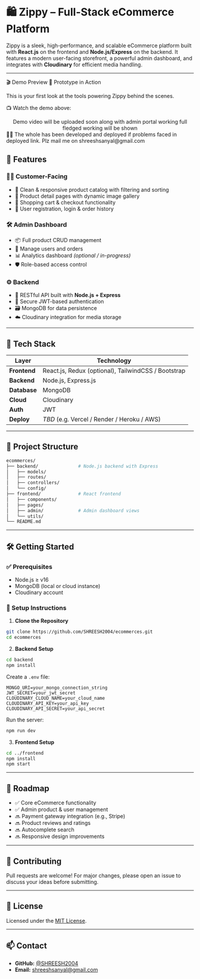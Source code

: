 
# 🛍️ **Zippy – Full-Stack eCommerce Platform**

Zippy is a sleek, high-performance, and scalable eCommerce platform built with **React.js** on the frontend and **Node.js/Express** on the backend. It features a modern user-facing storefront, a powerful admin dashboard, and integrates with **Cloudinary** for efficient media handling.

---



🎬 Demo Preview 
🚀 Prototype in Action

This is your first look at the tools powering Zippy behind the scenes.

📺 Watch the demo above:
<div align="center"> Demo video will be uploaded soon along with admin portal working full fledged working will be shown </a> </div>
🧑‍💻 The whole has been developed and deployed if problems faced in deployed link. Plz mail me on shreeshsanyal@gmail.com


## 🚀 Features

### 👨‍💻 Customer-Facing

* 🛒 Clean & responsive product catalog with filtering and sorting
* 📸 Product detail pages with dynamic image gallery
* 🧾 Shopping cart & checkout functionality
* 🔐 User registration, login & order history

### 🛠️ Admin Dashboard

* 📦 Full product CRUD management
* 👥 Manage users and orders
* 📊 Analytics dashboard *(optional / in-progress)*
* 🛡️ Role-based access control

### ⚙️ Backend

* 🔗 RESTful API built with **Node.js + Express**
* 🔐 Secure JWT-based authentication
* 🗃️ MongoDB for data persistence
* ☁️ Cloudinary integration for media storage

---

## 🧰 Tech Stack

| Layer        | Technology                                          |
| ------------ | --------------------------------------------------- |
| **Frontend** | React.js, Redux (optional), TailwindCSS / Bootstrap |
| **Backend**  | Node.js, Express.js                                 |
| **Database** | MongoDB                                             |
| **Cloud**    | Cloudinary                                          |
| **Auth**     | JWT                                                 |
| **Deploy**   | *TBD* (e.g. Vercel / Render / Heroku / AWS)         |

---


## 📁 Project Structure

```bash
ecommerces/
├── backend/               # Node.js backend with Express
│   ├── models/
│   ├── routes/
│   ├── controllers/
│   └── config/
├── frontend/              # React frontend
│   ├── components/
│   ├── pages/
│   ├── admin/             # Admin dashboard views
│   └── utils/
└── README.md
```

---

## 🛠️ Getting Started

### ✅ Prerequisites

* Node.js ≥ v16
* MongoDB (local or cloud instance)
* Cloudinary account

### 🔧 Setup Instructions

1. **Clone the Repository**

```bash
git clone https://github.com/SHREESH2004/ecommerces.git
cd ecommerces
```

2. **Backend Setup**

```bash
cd backend
npm install
```

Create a `.env` file:

```env
MONGO_URI=your_mongo_connection_string
JWT_SECRET=your_jwt_secret
CLOUDINARY_CLOUD_NAME=your_cloud_name
CLOUDINARY_API_KEY=your_api_key
CLOUDINARY_API_SECRET=your_api_secret
```

Run the server:

```bash
npm run dev
```

3. **Frontend Setup**

```bash
cd ../frontend
npm install
npm start
```

---

## 📍 Roadmap

* ✅ Core eCommerce functionality
* ✅ Admin product & user management
* 🔜 Payment gateway integration (e.g., Stripe)
* 🔜 Product reviews and ratings
* 🔜 Autocomplete search
* 🔜 Responsive design improvements

---

## 🤝 Contributing

Pull requests are welcome!
For major changes, please open an issue to discuss your ideas before submitting.

---

## 📜 License

Licensed under the [MIT License](LICENSE).

---

## 📫 Contact

* **GitHub:** [@SHREESH2004](https://github.com/SHREESH2004)
* **Email:** [shreeshsanyal@gmail.com](mailto:shreeshsanyal@gmail.com)

